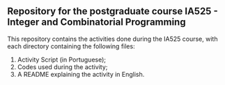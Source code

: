 ## Repository for the postgraduate course IA525 - Integer and Combinatorial Programming
This repository contains the activities done during the IA525 course, with each directory containing the following files:

1. Activity Script (in Portuguese);
2. Codes used during the activity;
3. A README explaining the activity in English.
